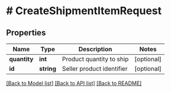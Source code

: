 # # CreateShipmentItemRequest

## Properties

Name | Type | Description | Notes
------------ | ------------- | ------------- | -------------
**quantity** | **int** | Product quantity to ship | [optional]
**id** | **string** | Seller product identifier | [optional]

[[Back to Model list]](../../README.md#models) [[Back to API list]](../../README.md#endpoints) [[Back to README]](../../README.md)
